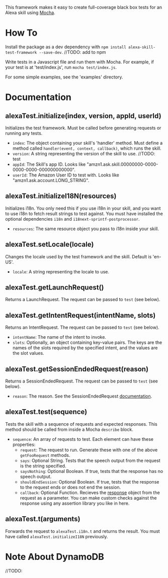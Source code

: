 This framework makes it easy to create full-coverage black box tests for an Alexa skill using [Mocha](https://mochajs.org/).

# How To
Install the package as a dev dependency with `npm install alexa-skill-test-framework --save-dev`. //TODO: add to npm

Write tests in a Javascript file and run them with Mocha. For example, if your test is at 'test/index.js', run `mocha test/index.js`.

For some simple examples, see the 'examples' directory.

# Documentation

## alexaTest.initialize(index, version, appId, userId)
Initializes the test framework. Must be called before generating requests or running any tests.
* `index`: The object containing your skill's 'handler' method. Must define a method called `handler(event, context, callback)`, which runs the skill.
* `version`: A string representing the version of the skill to use. //TODO: test
* `appId`: The Skill's app ID. Looks like "amzn1.ask.skill.00000000-0000-0000-0000-000000000000".
* `userId`: The Amazon User ID to test with. Looks like "amzn1.ask.account.LONG_STRING".

## alexaTest.initializeI18N(resources)
Initializes i18n. You only need this if you use i18n in your skill, and you want to use i18n to fetch result strings to test against. You must have installed the optional dependencies `i18n` and `i18next-sprintf-postprocessor`.
* `resources`: The same resource object you pass to i18n inside your skill.

## alexaTest.setLocale(locale)
Changes the locale used by the test framework and the skill. Default is 'en-US'.
* `locale`: A string representing the locale to use.

## alexaTest.getLaunchRequest()
Returns a LaunchRequest. The request can be passed to `test` (see below).

## alexaTest.getIntentRequest(intentName, slots)
Returns an IntentRequest. The request can be passed to `test` (see below).
* `intentName`: The name of the intent to invoke.
* `slots`: Optionally, an object containing key-value pairs. The keys are the names of the slots required by the specified intent, and the values are the slot values.

## alexaTest.getSessionEndedRequest(reason)
Returns a SessionEndedRequest. The request can be passed to `test` (see below).
* `reason`: The reason. See the SessionEndedRequest [documentation][sessionendedrequest docs].

## alexaTest.test(sequence)
Tests the skill with a sequence of requests and expected responses. This method should be called from inside a Mocha `describe` block.
* `sequence`: An array of requests to test. Each element can have these properties:
  * `request`: The request to run. Generate these with one of the above `getFooRequest` methods.
  * `says`: Optional String. Tests that the speech output from the request is the string specified.
  * `saysNothing`: Optional Boolean. If true, tests that the response has no speech output.
  * `shouldEndSession`: Optional Boolean. If true, tests that the response to the request ends or does not end the session.
  * `callback`: Optional Function. Recieves the [response][response examples] object from the request as a parameter. You can make custom checks against the response using any assertion library you like in here.

## alexaTest.t(arguments)
Forwards the request to `alexaTest.i18n.t` and returns the result. You must have called `alexaTest.initializeI18N` previously.

# Note About DynamoDB
//TODO:

[sessionendedrequest docs]: https://developer.amazon.com/public/solutions/alexa/alexa-skills-kit/docs/custom-standard-request-types-reference#sessionendedrequest
[response examples]: https://developer.amazon.com/public/solutions/alexa/alexa-skills-kit/docs/alexa-skills-kit-interface-reference#response-examples
